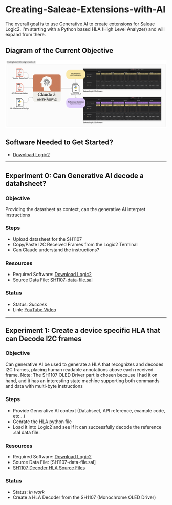 # Creating-Saleae-Extensions-with-AI

The overall goal is to use Generative AI to create extensions for Saleae Logic2.  I'm starting with a Python based HLA (High Level Analyzer) and will expand from there.

## Diagram of the Current Objective

![HLA Diagram](https://github.com/esal22/Creating-Saleae-Extensions-with-AI/blob/491fd252b1eb2f2549f8b062f2ac50e7064cc370/High%20Level%20Analyzer/SH1107%20Decoder%20Project/Claude%20for%20Generating%20HLA.png)

## Software Needed to Get Started?
- [Download Logic2](https://www.saleae.com/pages/downloads)

---

## Experiment 0: Can Generative AI decode a datahsheet?
### Objective
 Providing the datasheet as context, can the generative AI interpret instructions
### Steps
- Upload datasheet for the SH1107
- Copy/Paste I2C Received Frames from the Logic2 Terminal
- Can Claude understand the instructions?
### Resources
- Required Software: [Download Logic2](https://www.saleae.com/pages/downloads)
- Source Data File: [SH1107-data-file.sal](/High%20Level%20Analyzer/SH1107%20Decoder%20Project/Logic2%20Data%20Capture)
### Status
- Status:  *Success*
- Link: [YouTube Video](https://youtu.be/x-kMQCyVMyI?feature=shared)

  
---

## Experiment 1: Create a device specific HLA that can Decode I2C frames
### Objective
  Can generative AI be used to generate a HLA that recognizes and decodes I2C frames, placing human readable annotations above each received frame. Note: The SH1107 OLED Driver part is chosen because I had it on hand, and it has an interesting state machine supporting both commands and data with multi-byte instructions
### Steps
- Provide Generative AI context (Datahseet, API reference, example code, etc...)
- Genrate the HLA python file
- Load it into Logic2 and see if it can successfully decode the reference .sal data file.
### Resources
- Required Software: [Download Logic2](https://www.saleae.com/pages/downloads)
- Source Data File: [SH1107-data-file.sal]
- [SH1107 Decoder HLA Source Files](/High%20Level%20Analyzer/SH1107%20Decoder%20Project)

### Status
- Status: *In work*
- Create a HLA Decoder from the SH1107 (Monochrome OLED Driver)
